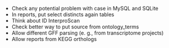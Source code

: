 * Check any potential problem with case in MySQL and SQLite
* In reports, put select distincts again tables
* Think about ID InterproScan
* Check better way to put source from ontology_terms
* Allow different GFF parsing (e. g., from transcriptome projects)
* Allow reports from KEGG orthologs
